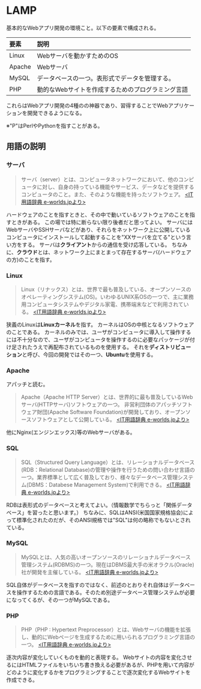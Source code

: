 # LAMP
基本的なWebアプリ開発の環境こと。以下の要素で構成される。

要素|説明
:--|:--
Linux|Webサーバを動かすためのOS
Apache|Webサーバ
MySQL|データベースの一つ。表形式でデータを管理する。
PHP|動的なWebサイトを作成するためのプログラミング言語

これらはWebアプリ開発の4種のの神器であり、習得することでWebアプリケーションを開発できるようになる。

※"P"はPerlやPythonを指すことがある。

## 用語の説明
### サーバ
> サーバ（server）とは、コンピュータネットワークにおいて、他のコンピュータに対し、自身の持っている機能やサービス、データなどを提供するコンピュータのこと。また、そのような機能を持ったソフトウェア。
> [<IT用語辞典 e-worlds.jpより>](https://e-words.jp/w/サーバ.html)

ハードウェアのことを指すときと、その中で動いているソフトウェアのことを指すときがある。
この場では特に断らない限り後者だと思ってよい。
サーバにはWebサーバやSSHサーバなどがあり、それらをネットワーク上に公開しているコンピュータにインストールして起動することを"XXサーバを立てる"という言い方をする。
サーバは**クライアント**からの通信を受け応答している。
ちなみに、**クラウド**とは、ネットワーク上にまとまって存在するサーバ(ハードウェアの方)のことを指す。

### Linux
>  Linux（リナックス）とは、世界で最も普及している、オープンソースのオペレーティングシステム(OS)。いわゆるUNIX系OSの一つで、主に業務用コンピュータシステムやデジタル家電、携帯端末などで利用されている。
> [<IT用語辞典 e-worlds.jpより>](https://e-words.jp/w/Linux.html)

狭義のLinuxは**Linuxカーネル**を指す。
カーネルはOSの中核となるソフトウェアのことである。
カーネルのみでは、ユーザがコンピュータに導入して操作するには不十分なので、ユーザがコンピュータを操作するのに必要なパッケージが付け足されたうえで再配布されているものを使用する。
それを**ディストリビューション**と呼び、今回の開発ではその一つ、**Ubuntu**を使用する。

### Apache
アパッチと読む。
> Apache（Apache HTTP Server）とは、世界的に最も普及しているWebサーバ(HTTPサーバ)ソフトウェアの一つ。 非営利団体のアパッチソフトウェア財団(Apache Software Foundation)が開発しており、オープンソースソフトウェアとして公開している。
> [<IT用語辞典 e-worlds.jpより>](https://e-words.jp/w/Apache.html)

他にNginx(エンジンエックス)等のWebサーバがある。

### SQL
> SQL（Structured Query Language）とは、リレーショナルデータベース(RDB：Relational Database)の管理や操作を行うための問い合わせ言語の一つ。業界標準として広く普及しており、様々なデータベース管理システム(DBMS：Databese Management System)で利用できる。
> [<IT用語辞典 e-worlds.jpより>](https://e-words.jp/w/SQL.html)

RDBは表形式のデータベースと考えてよい。（情報数学でちらっと「関係データベース」を習ったと思います。）
ちなみに、SQLはANSI(米国国家規格協会)によって標準化されたのだが、そのANSI規格では"SQL"は何の略称でもないとされている。

### MySQL
>  MySQLとは、人気の高いオープンソースのリレーショナルデータベース管理システム(RDBMS)の一つ。現在はDBMS最大手の米オラクル(Oracle)社が開発を主催している。
> [<IT用語辞典 e-worlds.jpより>](https://e-words.jp/w/MySQL.html)

SQL自体がデータベースを指すのではなく、前述のとおりそれ自体はデータベースを操作するための言語である。そのため別途データベース管理システムが必要になってくるが、その一つがMySQLである。

### PHP
>PHP（PHP : Hypertext Preprocessor）とは、Webサーバの機能を拡張し、動的にWebページを生成するために用いられるプログラミング言語の一つ。
> [<IT用語辞典 e-worlds.jpより>](https://e-words.jp/w/PHP.html)

逐次内容が変化していくものを動的と表現する。
Webサイトの内容を変化させるにはHTMLファイルをいちいち書き換える必要があるが、PHPを用いて内容がどのように変化するかをプログラミングすることで逐次変化するWebサイトを作成できる。
